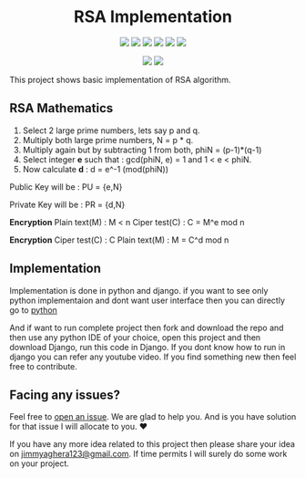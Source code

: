 <h1 align="center">RSA Implementation</h1>
<div align="center">
  
<a href="https://github.com/Jimmy5467/RSA-implementation/stargazers"><img src="https://img.shields.io/github/stars/Jimmy5467/RSA-implementation?style=flat-square"/></a> 
<a href="https://github.com/Jimmy5467/RSA-implementation/network/members"><img src="https://img.shields.io/github/forks/Jimmy5467/RSA-implementation?style=flat-square"/></a> 
<a href="https://github.com/Jimmy5467/RSA-implementation/pullss"><img src="https://img.shields.io/github/issues-pr/Jimmy5467/RSA-implementation?&style=flat-square"/></a> 
<a href="https://github.com/Jimmy5467/RSA-implementation/issues"><img src="https://img.shields.io/github/issues/Jimmy5467/RSA-implementation?style=flat-square"/></a> 
<a href="https://github.com/Jimmy5467/RSA-implementation/graphs/contributors"><img src="https://img.shields.io/github/contributors/Jimmy5467/RSA-implementation?&style=flat-square&color=orange"/></a> 
<a href="https://github.com/Jimmy5467/RSA-implementation/blob/master/LICENSE"><img src="https://img.shields.io/github/license/Jimmy5467/RSA-implementation?&style=flat-square&color=1abc9c"/></a> 
<br>
  
![](https://img.shields.io/badge/Star-If_Liked-%23FF0000.svg?&style=flat-square&logoColor=white&color=white)
![](https://img.shields.io/badge/Fork-If_you_found_interesting-%23FF0000.svg?&style=flat-square&logoColor=white&color=white)<br>
</div>  

This project shows basic implementation of RSA algorithm. 

## RSA Mathematics
1. Select 2 large prime numbers, lets say p and q.
2. Multiply both large prime numbers, N = p * q.
3. Multiply again but by subtracting 1 from both, phiN = (p-1)*(q-1)
4. Select integer **e** such that : gcd(phiN, e) = 1 and  1 < e < phiN.
5. Now calculate **d** :  d = e^-1 (mod(phiN))

Public Key will be : PU = {e,N}

Private Key will be : PR = {d,N}

**Encryption**
Plain text(M) : M < n
Ciper test(C) : C = M^e mod n


**Encryption**
Ciper test(C) : C 
Plain text(M) : M = C^d mod n

## Implementation

Implementation is done in python and django. if you want to see only python implementaion and dont want user interface then you can directly go to [python](https://github.com/Jimmy5467/RSA-implementation/blob/master/Py_files_RSA/main.py)

And if want to run complete project then fork and download the repo and then use any python IDE of your choice, open this project and then download Django, run this code in Django. If you dont know how to run in django you can refer any youtube video. If you find something new then feel free to contribute.    
<!--


## Demo:

![](https://github.com/Jimmy5467/home_automation_using_camera/blob/master/gif.gif)
-->
## Facing any issues?

Feel free to [open an issue](https://github.com/Jimmy5467/RSA-implementation/issues/new?assignees=&labels=Query&title=Query). We are glad to help you. And is you have solution for that issue I will allocate to you. ❤️ 

If you have any more idea related to this project then please share your idea on jimmyaghera123@gmail.com. If time permits I will surely do some work on your project.


